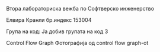 Втора лабораториска вежба по Софтверско инженерство 

Елвира Кранли бр.индекс 153004

Група на код:
Ја добив групата на код 3 

Control Flow Graph
Фотографија од control flow graph-ot

